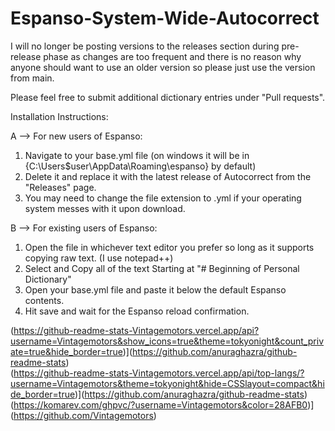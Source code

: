 # Espanso-System-Wide-Autocorrect 

I will no longer be posting versions to the releases section during pre-release phase as changes are too frequent and there is no reason why anyone should want to use an older version so please just use the version from main. 

Please feel free to submit additional dictionary entries under "Pull requests". 

Installation Instructions: 

A -->  For new users of Espanso: 
1. Navigate to your base.yml file (on windows it will be in {C:\Users\$user\AppData\Roaming\espanso} by default) 
2. Delete it and replace it with the latest release of Autocorrect from the "Releases" page. 
3. You may need to change the file extension to .yml if your operating system messes with it upon download. 


B -->  For existing users of Espanso: 
1. Open the file in whichever text editor you prefer so long as it supports copying raw text. (I use notepad++) 
2. Select and Copy all of the text Starting at "# Beginning of Personal Dictionary" 
5. Open your base.yml file and paste it below the default Espanso contents. 
6. Hit save and wait for the Espanso reload confirmation. 


(https://github-readme-stats-Vintagemotors.vercel.app/api?username=Vintagemotors&show_icons=true&theme=tokyonight&count_private=true&hide_border=true)](https://github.com/anuraghazra/github-readme-stats)  
(https://github-readme-stats-Vintagemotors.vercel.app/api/top-langs/?username=Vintagemotors&theme=tokyonight&hide=CSSlayout=compact&hide_border=true)](https://github.com/anuraghazra/github-readme-stats)  
(https://komarev.com/ghpvc/?username=Vintagemotors&color=28AFB0)](https://github.com/Vintagemotors)  
